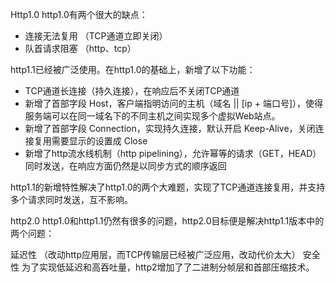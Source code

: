 Http1.0
http1.0有两个很大的缺点：

- 连接无法复用 （TCP通道立即关闭）
- 队首请求阻塞 （http、tcp）

http1.1已经被广泛使用。在http1.0的基础上，新增了以下功能：

- TCP通道长连接（持久连接），在响应后不关闭TCP通道
- 新增了首部字段 Host，客户端指明访问的主机（域名 || [ip + 端口号]），使得服务端可以在同一域名下的不同主机之间实现多个虚拟Web站点。
- 新增了首部字段 Connection，实现持久连接，默认开启 Keep-Alive，关闭连接复用需要显示的设置成 Close
- 新增了http流水线机制（http pipelining），允许幂等的请求（GET，HEAD）同时发送，在响应方面仍然是以同步方式的顺序返回

http1.1的新增特性解决了http1.0的两个大难题，实现了TCP通道连接复用，并支持多个请求同时发送，互不影响。

http2.0
http1.0和http1.1仍然有很多的问题，http2.0目标便是解决http1.1版本中的两个问题：

延迟性 （改动http应用层，而TCP传输层已经被广泛应用，改动代价太大）
安全性
为了实现低延迟和高吞吐量，http2增加了了二进制分帧层和首部压缩技术。